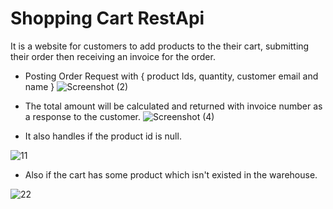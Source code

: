 # Shopping Cart RestApi

It is a website for customers to add products to the their cart, submitting their order then receiving an invoice for the order. 

* Posting Order Request with { product Ids, quantity, customer email and name }
![Screenshot (2)](https://user-images.githubusercontent.com/77440941/211189277-f4a3ee11-cb43-4f94-b7ab-46676478bf18.png)

* The total amount will be calculated and returned with invoice number as a response to the customer.
![Screenshot (4)](https://user-images.githubusercontent.com/77440941/211189363-cb88b0fe-af74-4209-994b-3bdb50bb7b93.png)


* It also handles if the product id is null.
 
![11](https://user-images.githubusercontent.com/77440941/212068401-02cc7d55-af69-499d-8601-9bda50664ac2.png)


* Also if the cart has some product which isn't existed in the warehouse.

![22](https://user-images.githubusercontent.com/77440941/212068854-a0e771e5-be4a-4a91-8cdf-e5cd74205a99.png)
